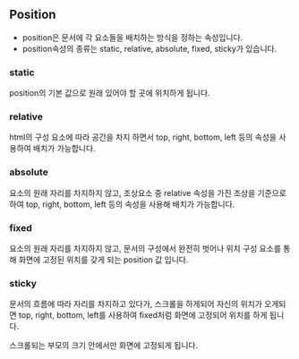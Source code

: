 ## Position
+ position은 문서에 각 요소들을 배치하는 방식을 정하는 속성입니다.
+ position속성의 종류는 static, relative, absolute, fixed, sticky가 있습니다.

### static
position의 기본 값으로 원래 있어야 할 곳에 위치하게 됩니다.


### relative
html의 구성 요소에 따라 공간을 차지 하면서 top, right, bottom, left 등의 속성을 사용하여 배치가 가능합니다.


### absolute
요소의 원래 자리를 차지하지 않고, 조상요소 중 relative 속성을 가진 조상을 기준으로 하여 top, right, bottom, left 등의 속성을 사용해 배치가 가능합니다.


### fixed
요소의 원래 자리를 차지하지 않고, 문서의 구성에서 완전히 벗어나 위치 구성 요소를 통해 화면에 고정된 위치를 갖게 되는 position 값 입니다.

### sticky
문서의 흐름에 따라 자리를 차지하고 있다가, 스크롤을 하게되어 자신의 위치가 오게되면 top, right, bottom, left를 사용하여 fixed처럼 화면에 고정되어 위치를 하게 됩니다.

스크롤되는 부모의 크기 안에서만 화면에 고정되게 됩니다.

